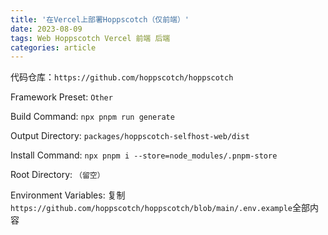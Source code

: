 ```yaml
---
title: '在Vercel上部署Hoppscotch（仅前端）'
date: 2023-08-09
tags: Web Hoppscotch Vercel 前端 后端
categories: article
---
```


代码仓库：`https://github.com/hoppscotch/hoppscotch`

Framework Preset: `Other`

Build Command: `npx pnpm run generate`

Output Directory: `packages/hoppscotch-selfhost-web/dist`

Install Command: `npx pnpm i --store=node_modules/.pnpm-store`

Root Directory: `（留空）`

Environment Variables: 复制`https://github.com/hoppscotch/hoppscotch/blob/main/.env.example`全部内容
